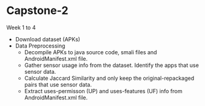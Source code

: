 # Capstone-2

Week 1 to 4
* Download dataset (APKs)
* Data Preprocessing
  * Decompile APKs to java source code, smali files and AndroidManifest.xml file.
  * Gather sensor usage info from the dataset. Identify the apps that use sensor data.
  * Calculate Jaccard Similarity and only keep the original-repackaged pairs that use sensor data.
  * Extract uses-permisson (UP) and uses-features (UF) info from AndroidManifest.xml file.
